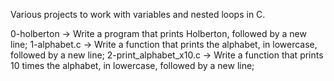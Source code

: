 Various projects to work with variables and nested loops in C. 

0-holberton -> Write a program that prints Holberton, followed by a new line; 
1-alphabet.c -> Write a function that prints the alphabet, in lowercase, followed by a new line;
2-print_alphabet_x10.c -> Write a function that prints 10 times the alphabet, in lowercase, followed by a new line;
